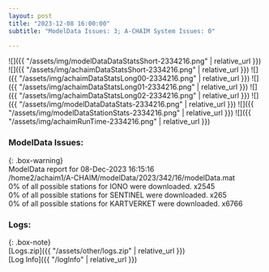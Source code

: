 ```yaml
---
layout: post
title: "2023-12-08 16:00:00"
subtitle: "ModelData Issues: 3; A-CHAIM System Issues: 0"

---
```


![]({{ "/assets/img/modelDataDataStatsShort-2334216.png" | relative_url }})
![]({{ "/assets/img/achaimDataStatsShort-2334216.png" | relative_url }})
![]({{ "/assets/img/achaimDataStatsLong00-2334216.png" | relative_url }})
![]({{ "/assets/img/achaimDataStatsLong01-2334216.png" | relative_url }})
![]({{ "/assets/img/achaimDataStatsLong02-2334216.png" | relative_url }})
![]({{ "/assets/img/modelDataDataStats-2334216.png" | relative_url }})
![]({{ "/assets/img/modelDataStationStats-2334216.png" | relative_url }})
![]({{ "/assets/img/achaimRunTime-2334216.png" | relative_url }})


### ModelData Issues:  
  
{: .box-warning}  
 ModelData report for 08-Dec-2023 16:15:16   
 /home2/achaim1/A-CHAIM/modelData/2023/342/16/modelData.mat   
 0% of all possible stations for IONO were downloaded. x2545   
 0% of all possible stations for SENTINEL were downloaded. x265   
 0% of all possible stations for KARTVERKET were downloaded. x6766   
  


### Logs:  
  
{: .box-note}  
[Logs.zip]({{ "/assets/other/logs.zip" | relative_url }})  
[Log Info]({{ "/logInfo" | relative_url }})  
